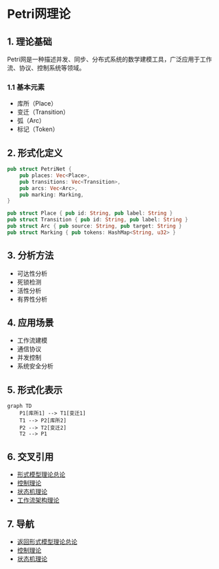 # Petri网理论

## 1. 理论基础

Petri网是一种描述并发、同步、分布式系统的数学建模工具，广泛应用于工作流、协议、控制系统等领域。

### 1.1 基本元素

- 库所（Place）
- 变迁（Transition）
- 弧（Arc）
- 标记（Token）

## 2. 形式化定义

```rust
pub struct PetriNet {
    pub places: Vec<Place>,
    pub transitions: Vec<Transition>,
    pub arcs: Vec<Arc>,
    pub marking: Marking,
}

pub struct Place { pub id: String, pub label: String }
pub struct Transition { pub id: String, pub label: String }
pub struct Arc { pub source: String, pub target: String }
pub struct Marking { pub tokens: HashMap<String, u32> }
```

## 3. 分析方法

- 可达性分析
- 死锁检测
- 活性分析
- 有界性分析

## 4. 应用场景

- 工作流建模
- 通信协议
- 并发控制
- 系统安全分析

## 5. 形式化表示

```mermaid
graph TD
    P1[库所1] --> T1[变迁1]
    T1 --> P2[库所2]
    P2 --> T2[变迁2]
    T2 --> P1
```

## 6. 交叉引用

- [形式模型理论总论](00-形式模型理论总论.md)
- [控制理论](02-控制理论.md)
- [状态机理论](03-状态机理论.md)
- [工作流架构理论](../04-软件架构理论/07-工作流架构理论.md)

## 7. 导航

- [返回形式模型理论总论](00-形式模型理论总论.md)
- [控制理论](02-控制理论.md)
- [状态机理论](03-状态机理论.md)
